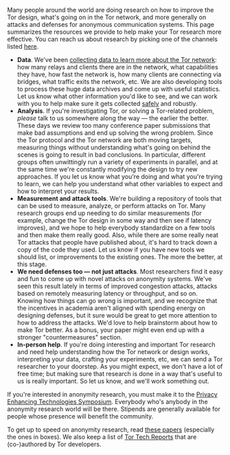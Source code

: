 ---
---
<div class="container mt-5 py-3 preamble">
  
  <p>Many people around the world are doing research on how to improve the Tor
design, what's going on in the Tor network, and more generally on attacks and
defenses for anonymous communication systems. This page summarizes the
resources we provide to help make your Tor research more effective. You can
reach us about research by picking one of the channels listed
<a href="https://www.torproject.org/about/contact.html">here</a>.</p>
</div>
<div class="container content">
<ul>
<li><strong>Data</strong>. We've been <a href="https://metrics.torproject.org/">collecting data to learn more about the Tor
network</a>: how
many relays and clients there are in the network, what capabilities they
have, how fast the network is, how many clients are connecting via bridges,
what traffic exits the network, etc. We are also developing tools to process
these huge data archives and come up with useful statistics. Let us know what
other information you'd like to see, and we can work with you to help make
sure it gets collected
<a href="https://www.freehaven.net/anonbib/#wecsr10measuring-tor">safely</a> and
robustly.</li>
<li><strong>Analysis</strong>. If you're investigating Tor, or solving a Tor-related problem,
<em>please</em> talk to us somewhere along the way — the earlier the better. These
days we review too many conference paper submissions that make bad
assumptions and end up solving the wrong problem. Since the Tor protocol and
the Tor network are both moving targets, measuring things without
understanding what's going on behind the scenes is going to result in bad
conclusions. In particular, different groups often unwittingly run a variety
of experiments in parallel, and at the same time we're constantly modifying
the design to try new approaches. If you let us know what you're doing and
what you're trying to learn, we can help you understand what other variables
to expect and how to interpret your results.</li>
<li><strong>Measurement and attack tools</strong>. We're building a repository of tools that
can be used to measure, analyze, or perform attacks on Tor. Many research
groups end up needing to do similar measurements (for example, change the Tor
design in some way and then see if latency improves), and we hope to help
everybody standardize on a few tools and then make them really good. Also,
while there are some really neat Tor attacks that people have published
about, it's hard to track down a copy of the code they used. Let us know if
you have new tools we should list, or improvements to the existing ones. The
more the better, at this stage.</li>
<li><strong>We need defenses too — not just attacks</strong>. Most researchers find it easy
and fun to come up with novel attacks on anonymity systems. We've seen this
result lately in terms of improved congestion attacks, attacks based on
remotely measuring latency or throughput, and so on. Knowing how things can
go wrong is important, and we recognize that the incentives in academia
aren't aligned with spending energy on designing defenses, but it sure would
be great to get more attention to how to address the attacks. We'd love to
help brainstorm about how to make Tor better. As a bonus, your paper might
even end up with a stronger "countermeasures" section.</li>
<li><strong>In-person help</strong>. If you're doing interesting and important Tor research
and need help understanding how the Tor network or design works, interpreting
your data, crafting your experiments, etc, we can send a Tor researcher to
your doorstep. As you might expect, we don't have a lot of free time; but
making sure that research is done in a way that's useful to us is really
important. So let us know, and we'll work something out.</li>
</ul>
<p>If you're interested in anonymity research, you must make it to the <a href="https://petsymposium.org/">Privacy
Enhancing Technologies Symposium</a>. Everybody who's
anybody in the anonymity research world will be there. Stipends are generally
available for people whose presence will benefit the community.</p>
<p>To get up to speed on anonymity research, read <a href="https://www.freehaven.net/anonbib/">these
papers</a> (especially the ones in boxes). We
also keep a list of <a href="/techreports/">Tor Tech Reports</a> that are (co-)authored by
Tor developers.</p>
</div>
